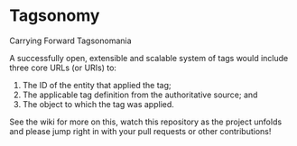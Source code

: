 # Tagsonomy
Carrying Forward Tagsonomania

A successfully open, extensible and scalable system of tags would include three core URLs (or URIs) to:

1) The ID  of the entity that applied the tag;   
2) The applicable tag definition from the authoritative source; and    
3) The object to which the tag was applied. 

See the wiki for more on this, watch this repository as the project unfolds and please jump right in with your pull requests or other contributions! 

